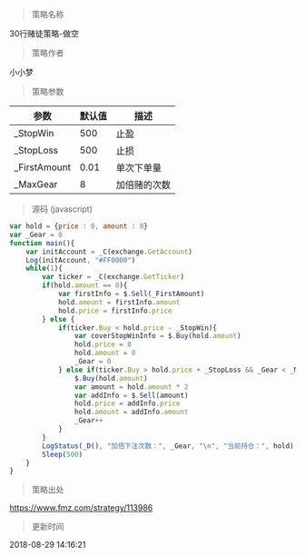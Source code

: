 
> 策略名称

30行赌徒策略-做空

> 策略作者

小小梦



> 策略参数



|参数|默认值|描述|
|----|----|----|
|_StopWin|500|止盈|
|_StopLoss|500|止损|
|_FirstAmount|0.01|单次下单量|
|_MaxGear|8|加倍赌的次数|


> 源码 (javascript)

``` javascript
var hold = {price : 0, amount : 0}
var _Gear = 0
function main(){
    var initAccount = _C(exchange.GetAccount)
    Log(initAccount, "#FF0000")
    while(1){
        var ticker = _C(exchange.GetTicker)
        if(hold.amount == 0){
            var firstInfo = $.Sell(_FirstAmount)
            hold.amount = firstInfo.amount
            hold.price = firstInfo.price
        } else {
            if(ticker.Buy < hold.price - _StopWin){
                var coverStopWinInfo = $.Buy(hold.amount)
                hold.price = 0
                hold.amount = 0
                _Gear = 0
            } else if(ticker.Buy > hold.price + _StopLoss && _Gear < _MaxGear){
                $.Buy(hold.amount)
                var amount = hold.amount * 2
                var addInfo = $.Sell(amount)
                hold.price = addInfo.price
                hold.amount = addInfo.amount
                _Gear++
            }
        }
        LogStatus(_D(), "加倍下注次数：", _Gear, "\n", "当前持仓：", hold)
        Sleep(500)
    }
}
```

> 策略出处

https://www.fmz.com/strategy/113986

> 更新时间

2018-08-29 14:16:21
